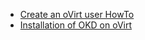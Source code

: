 - [Create an oVirt user HowTo][1]
- [Installation of OKD on oVirt][2]


[1]: Creating-an-oVirt-user-how-to.md
[2]: Install-ODK-3.11-on-oVirt.md  
